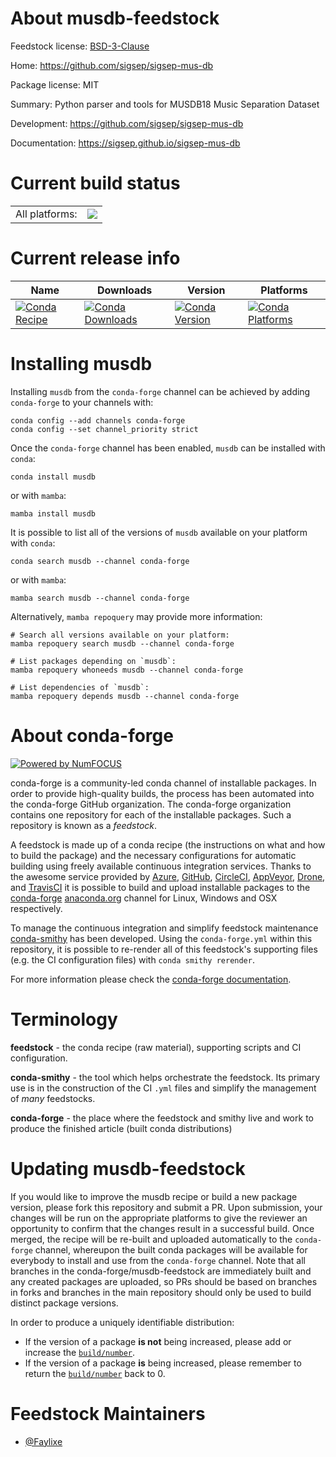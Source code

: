 About musdb-feedstock
=====================

Feedstock license: [BSD-3-Clause](https://github.com/conda-forge/musdb-feedstock/blob/main/LICENSE.txt)

Home: https://github.com/sigsep/sigsep-mus-db

Package license: MIT

Summary: Python parser and tools for MUSDB18 Music Separation Dataset

Development: https://github.com/sigsep/sigsep-mus-db

Documentation: https://sigsep.github.io/sigsep-mus-db

Current build status
====================


<table><tr><td>All platforms:</td>
    <td>
      <a href="https://dev.azure.com/conda-forge/feedstock-builds/_build/latest?definitionId=8357&branchName=main">
        <img src="https://dev.azure.com/conda-forge/feedstock-builds/_apis/build/status/musdb-feedstock?branchName=main">
      </a>
    </td>
  </tr>
</table>

Current release info
====================

| Name | Downloads | Version | Platforms |
| --- | --- | --- | --- |
| [![Conda Recipe](https://img.shields.io/badge/recipe-musdb-green.svg)](https://anaconda.org/conda-forge/musdb) | [![Conda Downloads](https://img.shields.io/conda/dn/conda-forge/musdb.svg)](https://anaconda.org/conda-forge/musdb) | [![Conda Version](https://img.shields.io/conda/vn/conda-forge/musdb.svg)](https://anaconda.org/conda-forge/musdb) | [![Conda Platforms](https://img.shields.io/conda/pn/conda-forge/musdb.svg)](https://anaconda.org/conda-forge/musdb) |

Installing musdb
================

Installing `musdb` from the `conda-forge` channel can be achieved by adding `conda-forge` to your channels with:

```
conda config --add channels conda-forge
conda config --set channel_priority strict
```

Once the `conda-forge` channel has been enabled, `musdb` can be installed with `conda`:

```
conda install musdb
```

or with `mamba`:

```
mamba install musdb
```

It is possible to list all of the versions of `musdb` available on your platform with `conda`:

```
conda search musdb --channel conda-forge
```

or with `mamba`:

```
mamba search musdb --channel conda-forge
```

Alternatively, `mamba repoquery` may provide more information:

```
# Search all versions available on your platform:
mamba repoquery search musdb --channel conda-forge

# List packages depending on `musdb`:
mamba repoquery whoneeds musdb --channel conda-forge

# List dependencies of `musdb`:
mamba repoquery depends musdb --channel conda-forge
```


About conda-forge
=================

[![Powered by
NumFOCUS](https://img.shields.io/badge/powered%20by-NumFOCUS-orange.svg?style=flat&colorA=E1523D&colorB=007D8A)](https://numfocus.org)

conda-forge is a community-led conda channel of installable packages.
In order to provide high-quality builds, the process has been automated into the
conda-forge GitHub organization. The conda-forge organization contains one repository
for each of the installable packages. Such a repository is known as a *feedstock*.

A feedstock is made up of a conda recipe (the instructions on what and how to build
the package) and the necessary configurations for automatic building using freely
available continuous integration services. Thanks to the awesome service provided by
[Azure](https://azure.microsoft.com/en-us/services/devops/), [GitHub](https://github.com/),
[CircleCI](https://circleci.com/), [AppVeyor](https://www.appveyor.com/),
[Drone](https://cloud.drone.io/welcome), and [TravisCI](https://travis-ci.com/)
it is possible to build and upload installable packages to the
[conda-forge](https://anaconda.org/conda-forge) [anaconda.org](https://anaconda.org/)
channel for Linux, Windows and OSX respectively.

To manage the continuous integration and simplify feedstock maintenance
[conda-smithy](https://github.com/conda-forge/conda-smithy) has been developed.
Using the ``conda-forge.yml`` within this repository, it is possible to re-render all of
this feedstock's supporting files (e.g. the CI configuration files) with ``conda smithy rerender``.

For more information please check the [conda-forge documentation](https://conda-forge.org/docs/).

Terminology
===========

**feedstock** - the conda recipe (raw material), supporting scripts and CI configuration.

**conda-smithy** - the tool which helps orchestrate the feedstock.
                   Its primary use is in the construction of the CI ``.yml`` files
                   and simplify the management of *many* feedstocks.

**conda-forge** - the place where the feedstock and smithy live and work to
                  produce the finished article (built conda distributions)


Updating musdb-feedstock
========================

If you would like to improve the musdb recipe or build a new
package version, please fork this repository and submit a PR. Upon submission,
your changes will be run on the appropriate platforms to give the reviewer an
opportunity to confirm that the changes result in a successful build. Once
merged, the recipe will be re-built and uploaded automatically to the
`conda-forge` channel, whereupon the built conda packages will be available for
everybody to install and use from the `conda-forge` channel.
Note that all branches in the conda-forge/musdb-feedstock are
immediately built and any created packages are uploaded, so PRs should be based
on branches in forks and branches in the main repository should only be used to
build distinct package versions.

In order to produce a uniquely identifiable distribution:
 * If the version of a package **is not** being increased, please add or increase
   the [``build/number``](https://docs.conda.io/projects/conda-build/en/latest/resources/define-metadata.html#build-number-and-string).
 * If the version of a package **is** being increased, please remember to return
   the [``build/number``](https://docs.conda.io/projects/conda-build/en/latest/resources/define-metadata.html#build-number-and-string)
   back to 0.

Feedstock Maintainers
=====================

* [@Faylixe](https://github.com/Faylixe/)

